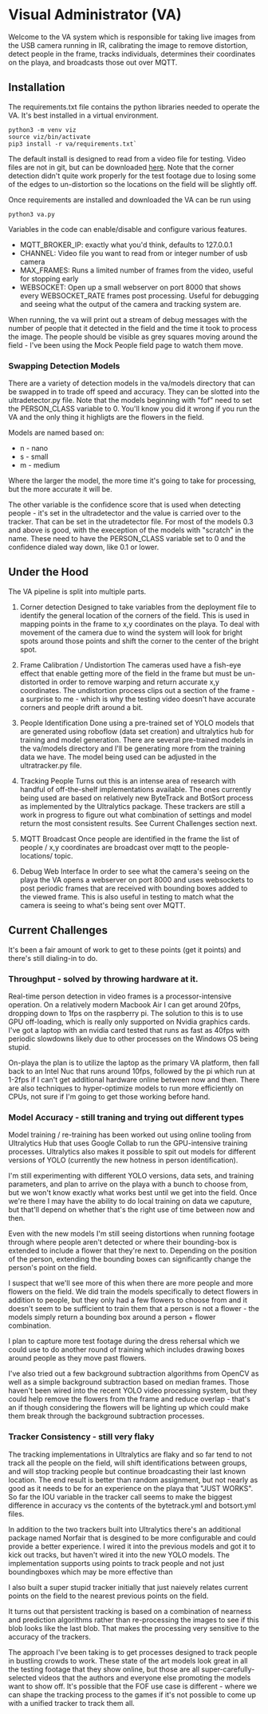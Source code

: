 # Visual Administrator (VA)

Welcome to the VA system which is responsible for taking live images from the USB camera running in IR, calibrating the image to remove distortion, detect people in the frame, tracks individuals, determines their coordinates on the playa, and broadcasts those out over MQTT.


## Installation
The requirements.txt file contains the python libraries needed to operate the VA.  It's best installed in a virtual environment.

```
python3 -m venv viz
source viz/bin/activate
pip3 install -r va/requirements.txt`
```
The default install is designed to read from a video file for testing.  Video files are not in git, but can be downloaded [here](https://drive.google.com/drive/folders/1f7jRAl51KhkgIn1FLvAdRdgrnfLxoVL_?usp=sharing). Note that the corner detection didn't quite work properly for the test footage due to losing some of the edges to un-distortion so the locations on the field will be slightly off.

Once requirements are installed and downloaded the VA can be run using
```
python3 va.py
```

Variables in the code can enable/disable and configure various features.
* MQTT_BROKER_IP:  exactly what you'd think, defaults to 127.0.0.1
* CHANNEL:  Video file you want to read from or integer number of usb camera
* MAX_FRAMES:  Runs a limited number of frames from the video, useful for stopping early
* WEBSOCKET:  Open up a small webserver on port 8000 that shows every WEBSOCKET_RATE frames post processing.  Useful for debugging and seeing what the output of the camera and tracking system are.

When running, the va will print out a stream of debug messages with the number of people that it detected in the field and the time it took to process the image.  The people should be visible as grey squares moving around the field - I've been using the Mock People field page to watch them move.

### Swapping Detection Models
There are a variety of detection models in the va/models directory that can be swapped in to trade off speed and accuracy.  They can be slotted into the ultradetector.py file.  Note that the models beginning with "fof" need to set the PERSON_CLASS variable to 0.  You'll know you did it wrong if you run the VA and the only thing it highligts are the flowers in the field.

Models are named based on:
* n - nano
* s - small
* m - medium

Where the larger the model, the more time it's going to take for processing, but the more accurate it will be.

The other variable is the confidence score that is used when detecting people - it's set in the ultradetector and the value is carried over to the tracker.  That can be set in the utradetector file.  For most of the models 0.3 and above is good, with the exeception of the models with "scratch" in the name.  These need to have the PERSON_CLASS variable set to 0 and the confidence dialed way down, like 0.1 or lower.
## Under the Hood
The VA pipeline is split into multiple parts.

1) Corner detection
   Designed to take variables from the deployment file to identify the general location of the corners of the field.  This is used in mapping points in the frame to x,y coordinates on the playa.  To deal with movement of the camera due to wind the system will look for bright spots around those points and shift the corner to the center of the bright spot.

2) Frame Calibration / Undistortion
   The cameras used have a fish-eye effect that enable getting more of the field in the frame but must be un-distorted in order to remove warping and return accurate x,y coordinates.  The undistortion process clips out a section of the frame - a surprise to me - which is why the testing video doesn't have accurate corners and people drift around a bit.

3) People Identification
   Done using a pre-trained set of YOLO models that are generated using roboflow (data set creation) and ultralytics hub for training and model generation.  There are several pre-trained models in the va/models directory and I'll be generating more from the training data we have.  The model being used can be adjusted in the ultratracker.py file.

4) Tracking People
   Turns out this is an intense area of research with handful of off-the-shelf implementations available.  The ones currently being used are based on relatively new ByteTrack and BotSort process as implemented by the Ultralytics package.  These trackers are still a work in progress to figure out what combination of settings and model return the most consistent results.  See Current Challenges section next.

5) MQTT Broadcast
   Once people are identified in the frame the list of people / x,y coordinates are broadcast over mqtt to the people-locations/ topic.

6) Debug Web Interface
   In order to see what the camera's seeing on the playa the VA opens a webserver on port 8000 and uses websockets to post periodic frames that are received with bounding boxes added to the viewed frame.  This is also useful in testing to match what the camera is seeing to what's being sent over MQTT.


## Current Challenges
It's been a fair amount of work to get to these points (get it points) and there's still dialing-in to do.

### Throughput - solved by throwing hardware at it.
Real-time person detection in video frames is a processor-intensive operation.  On a relatively modern Macbook Air I can get around 20fps, dropping down to 1fps on the raspberry pi.  The solution to this is to use GPU off-loading, which is really only supported on Nvidia graphics cards.  I've got a laptop with an nvidia card tested that runs as fast as 40fps with periodic slowdowns likely due to other processes on the Windows OS being stupid.

On-playa the plan is to utilize the laptop as the primary VA platform, then fall back to an Intel Nuc that runs around 10fps, followed by the pi which run at 1-2fps if I can't get additional hardware online between now and then.  There are also techniques to hyper-optimize models to run more efficiently on CPUs, not sure if I'm going to get those working before hand.


### Model Accuracy - still traning and trying out different types
Model training / re-training has been worked out using online tooling from Ultralytics Hub that uses Google Collab to run the GPU-intensive training processes.  Ultralytics also makes it possible to spit out models for different versions of YOLO (currently the new hotness in person identification).

I'm still experimenting with different YOLO versions, data sets, and training parameters, and plan to arrive on the playa with a bunch to choose from, but we won't know exactly what works best until we get into the field.  Once we're there I may have the ability to do local training on data we caputure, but that'll depend on whether that's the right use of time between now and then.

Even with the new models I'm still seeing distortions when running footage through where people aren't detected or where their bounding-box is extended to include a flower that they're next to.  Depending on the position of the person, extending the bounding boxes can significantly change the person's point on the field.

I suspect that we'll see more of this when there are more people and more flowers on the field.  We did train the models specifically to detect flowers in addition to people, but they only had a few flowers to choose from and it doesn't seem to be sufficient to train them that a person is not a flower - the models simply return a bounding box around a person + flower combination.

I plan to capture more test footage during the dress rehersal which we could use to do another round of training which includes drawing boxes around people as they move past flowers.

I've also tried out a few background subtraction algorithms from OpenCV as well as a simple background subtraction based on median frames.  Those haven't been wired into the recent YOLO video processing system, but they could help remove the flowers from the frame and reduce overlap - that's an if though considering the flowers will be lighting up which could make them break through the background subtraction processes.


### Tracker Consistency  - still very flaky
The tracking implementations in Ultralytics are flaky and so far tend to not track all the people on the field, will shift identifications between groups, and will stop tracking people but continue broadcasting their last known location.  The end result is better than random assignment, but not nearly as good as it needs to be for an experience on the playa that "JUST WORKS".  So far the IOU variable in the tracker call seems to make the biggest difference in accuracy vs the contents of the bytetrack.yml and botsort.yml files.

In addition to the two trackers built into Ultralytics there's an additional package named Norfair that is desgined to be more configurable and could provide a better experience.  I wired it into the previous models and got it to kick out tracks, but haven't wired it into the new YOLO models.  The implementation supports using points to track people and not just boundingboxes which may be more effective than

I also built a super stupid tracker initially that just naievely relates current points on the field to the nearest previous points on the field.

It turns out that persistent tracking is based on a combination of nearness and prediction algorithms rather than re-processing the images to see if this blob looks like the last blob.  That makes the processing very sensitive to the accuracy of the trackers.

The approach I've been taking is to get processes designed to track people in bustling crowds to work.  These state of the art models look great in all the testing footage that they show online, but those are all super-carefully-selected videos that the authors and everyone else promoting the models want to show off.  It's possible that the FOF use case is different - where we can shape the tracking process to the games if it's not possible to come up with a unified tracker to track them all.

